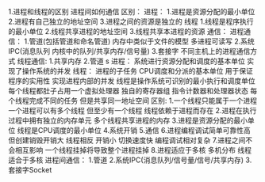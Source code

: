 1.进程和线程的区别 进程间如何通信
    区别：
        进程：
            1.进程是资源分配的最小单位
            2.进程有自己独立的地址空间
            3.进程之间的资源是独立的
        线程
            1.线程是程序执行的最小单位
            2.线程共享进程的地址空间
            3.线程共享本进程的资源
    通信：
        进程通信：
            1.管道(包括管道和命名管道)
            内存中类似于文件的模型 多进程可读写
            2.系统IPC(消息队列 内核中的队列/共享内存/信号量)
            3.套接字 不同主机上的进程通信方式
        线程通信:
            1.共享内存
            2.管道
            s
    进程：
        系统进行资源分配和调度的基本单位 
        实现了操作系统的并发
    线程：
        进程的子任务 CPU调度和分派的基本单位
        用于保证程序的实用性 实现进程内部的并发
        线程是操作系统可识别的最小执行和调度单位
        每个线程都肚子占用一个虚拟处理器
        独自的寄存器组 指令计数器和处理器状态
        每个线程完成不同的任务
        但是共享同一地址空间
    区别:
        1.一个线程只能属于一个进程 一个进程可以有多个线程 但至少有一个线程 线程依赖于进程而存在
        2.进程在执行过程中拥有独立的内存单元 多个线程共享进程的内存
        3.进程是资源分配的最小单位 线程是CPU调度的最小单位
        4.系统开销
        5.通信
        6.进程编程调试简单可靠性高 但创建销毁开销大
        线程相反 开销小 切换速度快 编程调试相对复杂
        7.进程之间不会相互影响 一个线程挂掉将导致整个进程挂掉
        8.进程适应于多核 多机分布 线程适合于多核
    进程间通信：
        1.管道
        2.系统IPC(消息队列/信号量/信号/共享内存)
        3.套接字Socket







